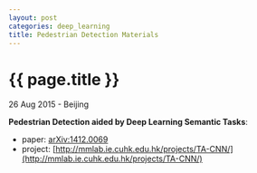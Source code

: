 ```yaml
---
layout: post
categories: deep_learning
title: Pedestrian Detection Materials
---
```


{{ page.title }}
================

<p class="meta">26 Aug 2015 - Beijing</p>

**Pedestrian Detection aided by Deep Learning Semantic Tasks**:

- paper: [arXiv:1412.0069](http://arxiv.org/abs/1412.0069)
- project: [http://mmlab.ie.cuhk.edu.hk/projects/TA-CNN/](http://mmlab.ie.cuhk.edu.hk/projects/TA-CNN/)
